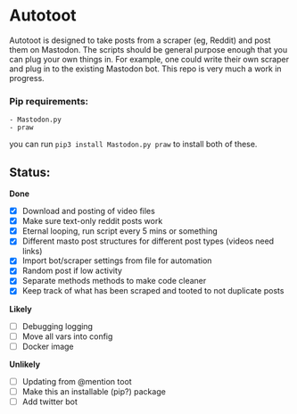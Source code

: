 # Autotoot
Autotoot is designed to take posts from a scraper (eg, Reddit) and post them on Mastodon. The scripts should be general purpose enough
that you can plug your own things in. For example, one could write their own scraper and plug in to the existing Mastodon bot. This repo
is very much a work in progress.

### Pip requirements:
    - Mastodon.py
    - praw
you can run `pip3 install Mastodon.py praw` to install both of these.

## Status:
**Done**
- [x] Download and posting of video files
- [x] Make sure text-only reddit posts work
- [x] Eternal looping, run script every 5 mins or something
- [x] Different masto post structures for different post types (videos need links)
- [x] Import bot/scraper settings from file for automation
- [x] Random post if low activity
- [x] Separate methods methods to make code cleaner
- [x] Keep track of what has been scraped and tooted to not duplicate posts

**Likely**
- [ ] Debugging logging
- [ ] Move all vars into config
- [ ] Docker image

**Unlikely**
- [ ] Updating from @mention toot
- [ ] Make this an installable (pip?) package
- [ ] Add twitter bot
